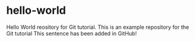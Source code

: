 # hello-world
Hello World reository for Git tutorial.
This is an example repository for the Git tutorial
This sentence has been added in GitHub!
